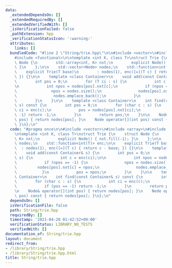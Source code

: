 ```yaml
---
data:
  _extendedDependsOn: []
  _extendedRequiredBy: []
  _extendedVerifiedWith: []
  _isVerificationFailed: false
  _pathExtension: hpp
  _verificationStatusIcon: ':warning:'
  attributes:
    links: []
  bundledCode: "#line 2 \"String/trie.hpp\"\n\n#include <vector>\n#include <array>\n\
    #include <functional>\n\ntemplate <int K, class T>\nstruct Trie {\n    struct\
    \ Node {\n        std::array<int, K> nxt;\n        explicit Node() { nxt.fill(-1);\
    \ }\n    };\n\n    std::vector<Node> nodes;\n    std::function<int(T)> enc;\n\n\
    \    explicit Trie(T base)\n        : nodes(1), enc([=](T c) { return c - base;\
    \ }) {}\n\n    template <class Container>\n    void add(const Container& s) {\n\
    \        int pos = 0;\n        for (T ci : s) {\n            int c = enc(ci);\n\
    \n            int npos = nodes[pos].nxt[c];\n            if (npos == -1) {\n \
    \               npos = nodes.size();\n                nodes[pos].nxt[c] = npos;\n\
    \                nodes.emplace_back();\n            }\n            pos = npos;\n\
    \        }\n    }\n\n    template <class Container>\n    int find(const Container&\
    \ s) const {\n        int pos = 0;\n        for (char c : s) {\n            int\
    \ ci = enc(c);\n            pos = nodes[pos].nxt[ci];\n            if (pos ==\
    \ -1) return -1;\n        }\n        return pos;\n    }\n\n    Node& operator[](int\
    \ pos) { return nodes[pos]; }\n    Node operator[](int pos) const { return nodes[pos];\
    \ }\n};\n"
  code: "#pragma once\n\n#include <vector>\n#include <array>\n#include <functional>\n\
    \ntemplate <int K, class T>\nstruct Trie {\n    struct Node {\n        std::array<int,\
    \ K> nxt;\n        explicit Node() { nxt.fill(-1); }\n    };\n\n    std::vector<Node>\
    \ nodes;\n    std::function<int(T)> enc;\n\n    explicit Trie(T base)\n      \
    \  : nodes(1), enc([=](T c) { return c - base; }) {}\n\n    template <class Container>\n\
    \    void add(const Container& s) {\n        int pos = 0;\n        for (T ci :\
    \ s) {\n            int c = enc(ci);\n\n            int npos = nodes[pos].nxt[c];\n\
    \            if (npos == -1) {\n                npos = nodes.size();\n       \
    \         nodes[pos].nxt[c] = npos;\n                nodes.emplace_back();\n \
    \           }\n            pos = npos;\n        }\n    }\n\n    template <class\
    \ Container>\n    int find(const Container& s) const {\n        int pos = 0;\n\
    \        for (char c : s) {\n            int ci = enc(c);\n            pos = nodes[pos].nxt[ci];\n\
    \            if (pos == -1) return -1;\n        }\n        return pos;\n    }\n\
    \n    Node& operator[](int pos) { return nodes[pos]; }\n    Node operator[](int\
    \ pos) const { return nodes[pos]; }\n};\n"
  dependsOn: []
  isVerificationFile: false
  path: String/trie.hpp
  requiredBy: []
  timestamp: '2021-04-20 01:42:52+09:00'
  verificationStatus: LIBRARY_NO_TESTS
  verifiedWith: []
documentation_of: String/trie.hpp
layout: document
redirect_from:
- /library/String/trie.hpp
- /library/String/trie.hpp.html
title: String/trie.hpp
---
```

